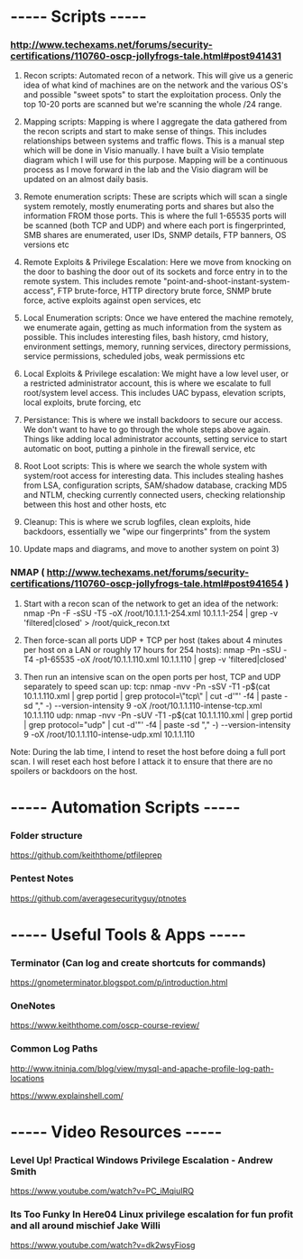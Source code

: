 # -----  Scripts ----- #

### http://www.techexams.net/forums/security-certifications/110760-oscp-jollyfrogs-tale.html#post941431
1) Recon scripts: Automated recon of a network. This will give us a generic idea of what kind of machines are on the network and the various OS's and possible "sweet spots" to start the exploitation process. Only the top 10-20 ports are scanned but we're scanning the whole /24 range.

2) Mapping scripts: Mapping is where I aggregate the data gathered from the recon scripts and start to make sense of things. This includes relationships between systems and traffic flows. This is a manual step which will be done in Visio manually. I have built a Visio template diagram which I will use for this purpose. Mapping will be a continuous process as I move forward in the lab and the Visio diagram will be updated on an almost daily basis.

3) Remote enumeration scripts: These are scripts which will scan a single system remotely, mostly enumerating ports and shares but also the information FROM those ports. This is where the full 1-65535 ports will be scanned (both TCP and UDP) and where each port is fingerprinted, SMB shares are enumerated, user IDs, SNMP details, FTP banners, OS versions etc

4) Remote Exploits & Privilege Escalation: Here we move from knocking on the door to bashing the door out of its sockets and force entry in to the remote system. This includes remote "point-and-shoot-instant-system-access", FTP brute-force, HTTP directory brute force, SNMP brute force, active exploits against open services, etc

5) Local Enumeration scripts: Once we have entered the machine remotely, we enumerate again, getting as much information from the system as possible. This includes interesting files, bash history, cmd history, environment settings, memory, running services, directory permissions, service permissions, scheduled jobs, weak permissions etc

6) Local Exploits & Privilege escalation: We might have a low level user, or a restricted administrator account, this is where we escalate to full root/system level access. This includes UAC bypass, elevation scripts, local exploits, brute forcing, etc

7) Persistance: This is where we install backdoors to secure our access. We don't want to have to go through the whole steps above again. Things like adding local administrator accounts, setting service to start automatic on boot, putting a pinhole in the firewall service, etc

8) Root Loot scripts: This is where we search the whole system with system/root access for interesting data. This includes stealing hashes from LSA, configuration scripts, SAM/shadow database, cracking MD5 and NTLM, checking currently connected users, checking relationship between this host and other hosts, etc

9) Cleanup: This is where we scrub logfiles, clean exploits, hide backdoors, essentially we "wipe our fingerprints" from the system

10) Update maps and diagrams, and move to another system on point 3)


### NMAP ( http://www.techexams.net/forums/security-certifications/110760-oscp-jollyfrogs-tale.html#post941654 )
1) Start with a recon scan of the network to get an idea of the network:
nmap -Pn -F -sSU -T5 -oX /root/10.1.1.1-254.xml 10.1.1.1-254 | grep -v 'filtered|closed' > /root/quick_recon.txt

2) Then force-scan all ports UDP + TCP per host (takes about 4 minutes per host on a LAN or roughly 17 hours for 254 hosts):
nmap -Pn -sSU -T4 -p1-65535 -oX /root/10.1.1.110.xml 10.1.1.110 | grep -v 'filtered|closed'

3) Then run an intensive scan on the open ports per host, TCP and UDP separately to speed scan up:
tcp: nmap -nvv -Pn -sSV -T1 -p$(cat 10.1.1.110.xml | grep portid | grep protocol=\"tcp\" | cut -d'"' -f4 | paste -sd "," -) --version-intensity 9 -oX /root/10.1.1.110-intense-tcp.xml 10.1.1.110
udp: nmap -nvv -Pn -sUV -T1 -p$(cat 10.1.1.110.xml | grep portid | grep protocol=\"udp\" | cut -d'"' -f4 | paste -sd "," -) --version-intensity 9 -oX /root/10.1.1.110-intense-udp.xml 10.1.1.110

Note: During the lab time, I intend to reset the host before doing a full port scan. I will reset each host before I attack it to ensure that there are no spoilers or backdoors on the host.


# ----- Automation Scripts ----- #

### Folder structure 
https://github.com/keiththome/ptfileprep

### Pentest Notes
https://github.com/averagesecurityguy/ptnotes

# ----- Useful Tools & Apps ----- #

### Terminator (Can log and create shortcuts for commands)
https://gnometerminator.blogspot.com/p/introduction.html

### OneNotes
https://www.keiththome.com/oscp-course-review/

### Common Log Paths
http://www.itninja.com/blog/view/mysql-and-apache-profile-log-path-locations

https://www.explainshell.com/


# ----- Video Resources ----- #
### Level Up! Practical Windows Privilege Escalation - Andrew Smith
https://www.youtube.com/watch?v=PC_iMqiuIRQ

### Its Too Funky In Here04 Linux privilege escalation for fun profit and all around mischief Jake Willi
https://www.youtube.com/watch?v=dk2wsyFiosg


